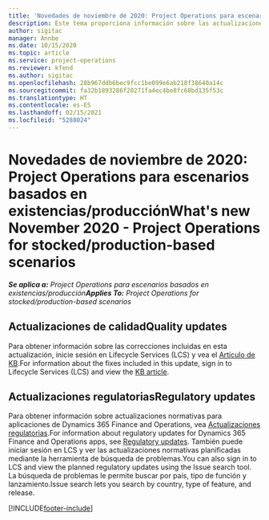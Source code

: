 ```yaml
---
title: 'Novedades de noviembre de 2020: Project Operations para escenarios basados en existencias/producción'
description: Este tema proporciona información sobre las actualizaciones de calidad disponibles en la versión de noviembre de 2020 de Project Operations para escenarios basados en producción.
author: sigitac
manager: Annbe
ms.date: 10/15/2020
ms.topic: article
ms.service: project-operations
ms.reviewer: kfend
ms.author: sigitac
ms.openlocfilehash: 28b967ddb6bec9fcc1be099e6ab218f38640a14c
ms.sourcegitcommit: fa32b1893286f20271fa4ec4be8fc68bd135f53c
ms.translationtype: HT
ms.contentlocale: es-ES
ms.lasthandoff: 02/15/2021
ms.locfileid: "5288024"
---
```

# <a name="whats-new-november-2020---project-operations-for-stockedproduction-based-scenarios"></a><span data-ttu-id="3dc48-103">Novedades de noviembre de 2020: Project Operations para escenarios basados en existencias/producción</span><span class="sxs-lookup"><span data-stu-id="3dc48-103">What's new November 2020 - Project Operations for stocked/production-based scenarios</span></span>

<span data-ttu-id="3dc48-104">_**Se aplica a:** Project Operations para escenarios basados en existencias/producción_</span><span class="sxs-lookup"><span data-stu-id="3dc48-104">_**Applies To:** Project Operations for stocked/production-based scenarios_</span></span>

## <a name="quality-updates"></a><span data-ttu-id="3dc48-105">Actualizaciones de calidad</span><span class="sxs-lookup"><span data-stu-id="3dc48-105">Quality updates</span></span>

<span data-ttu-id="3dc48-106">Para obtener información sobre las correcciones incluidas en esta actualización, inicie sesión en Lifecycle Services (LCS) y vea el [Artículo de KB](https://fix.lcs.dynamics.com/Issue/Details?bugId=488609&amp;dbType=3&amp;qc=8251e8e1d5e2386de850599926c1adc3fec8e2ba25308036d22cdfe0a1c28fc7).</span><span class="sxs-lookup"><span data-stu-id="3dc48-106">For information about the fixes included in this update, sign in to Lifecycle Services (LCS) and view the [KB article](https://fix.lcs.dynamics.com/Issue/Details?bugId=488609&amp;dbType=3&amp;qc=8251e8e1d5e2386de850599926c1adc3fec8e2ba25308036d22cdfe0a1c28fc7).</span></span>

## <a name="regulatory-updates"></a><span data-ttu-id="3dc48-107">Actualizaciones regulatorias</span><span class="sxs-lookup"><span data-stu-id="3dc48-107">Regulatory updates</span></span>

<span data-ttu-id="3dc48-108">Para obtener información sobre actualizaciones normativas para aplicaciones de Dynamics 365 Finance and Operations, vea [Actualizaciones regulatorias](https://docs.microsoft.com/dynamics365/finance/localizations/regulatory-updates).</span><span class="sxs-lookup"><span data-stu-id="3dc48-108">For information about regulatory updates for Dynamics 365 Finance and Operations apps, see [Regulatory updates](https://docs.microsoft.com/dynamics365/finance/localizations/regulatory-updates).</span></span> <span data-ttu-id="3dc48-109">También puede iniciar sesión en LCS y ver las actualizaciones normativas planificadas mediante la herramienta de búsqueda de problemas.</span><span class="sxs-lookup"><span data-stu-id="3dc48-109">You can also sign in to LCS and view the planned regulatory updates using the Issue search tool.</span></span> <span data-ttu-id="3dc48-110">La búsqueda de problemas le permite buscar por país, tipo de función y lanzamiento.</span><span class="sxs-lookup"><span data-stu-id="3dc48-110">Issue search lets you search by country, type of feature, and release.</span></span>


[!INCLUDE[footer-include](../../includes/footer-banner.md)]